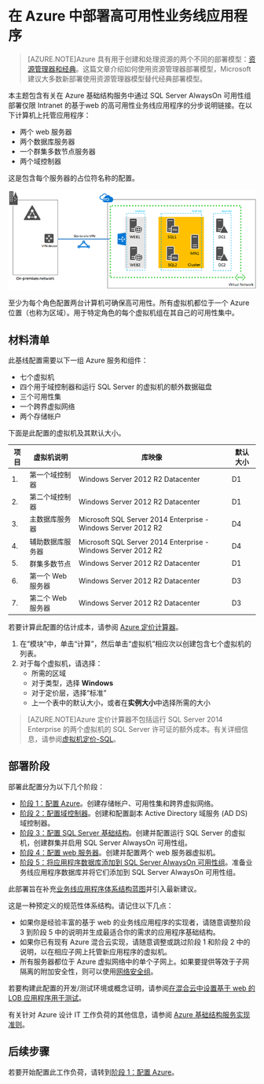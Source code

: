<properties 
	pageTitle="部署业务线应用程序 | Microsoft Azure" 
	description="在 Azure 中通过 SQL Server AlwaysOn 可用性组分五个阶段部署基于 web 的高可用性业务线应用程序。" 
	documentationCenter=""
	services="virtual-machines-windows" 
	authors="JoeDavies-MSFT" 
	manager="timlt" 
	editor=""
	tags="azure-resource-manager"/>

<tags 
	ms.service="virtual-machines-windows" 
	ms.date="12/17/2015" 
	wacn.date="06/07/2016"/>

# 在 Azure 中部署高可用性业务线应用程序

> [AZURE.NOTE]Azure 具有用于创建和处理资源的两个不同的部署模型：[资源管理器和经典](/documentation/articles/resource-manager-deployment-model)。这篇文章介绍如何使用资源管理器部署模型，Microsoft 建议大多数新部署使用资源管理器模型替代经典部署模型。

本主题包含有关在 Azure 基础结构服务中通过 SQL Server AlwaysOn 可用性组部署仅限 Intranet 的基于web 的高可用性业务线应用程序的分步说明链接。在以下计算机上托管应用程序：

- 两个 web 服务器
- 两个数据库服务器
- 一个群集多数节点服务器
- 两个域控制器

这是包含每个服务器的占位符名称的配置。

![](./media/virtual-machines-windows-lob-overview/workload-lobapp-phase4.png)
 
至少为每个角色配置两台计算机可确保高可用性。所有虚拟机都位于一个 Azure 位置（也称为区域）。用于特定角色的每个虚拟机组在其自己的可用性集中。

## 材料清单

此基线配置需要以下一组 Azure 服务和组件：

- 七个虚拟机
- 四个用于域控制器和运行 SQL Server 的虚拟机的额外数据磁盘
- 三个可用性集
- 一个跨界虚拟网络
- 两个存储帐户

下面是此配置的虚拟机及其默认大小。

项目 | 虚拟机说明 | 库映像 | 默认大小 
--- | --- | --- | --- 
1\. | 第一个域控制器 | Windows Server 2012 R2 Datacenter | D1
2\. | 第二个域控制器 | Windows Server 2012 R2 Datacenter | D1
3\. | 主数据库服务器 | Microsoft SQL Server 2014 Enterprise - Windows Server 2012 R2 | D4
4\. | 辅助数据库服务器 | Microsoft SQL Server 2014 Enterprise - Windows Server 2012 R2 | D4
5\. | 群集多数节点 | Windows Server 2012 R2 Datacenter | D1
6\. | 第一个 Web 服务器 | Windows Server 2012 R2 Datacenter | D3
7\. | 第二个 Web 服务器 | Windows Server 2012 R2 Datacenter | D3

若要计算此配置的估计成本，请参阅 [Azure 定价计算器](/pricing/calculator/)。

1. 在“模块”中，单击“计算”，然后单击“虚拟机”相应次以创建包含七个虚拟机的列表。
2. 对于每个虚拟机，请选择：
	- 所需的区域
	- 对于类型，选择 **Windows**
	- 对于定价层，选择“标准”
	- 上一个表中的默认大小，或者在**实例大小**中选择所需的大小

> [AZURE.NOTE]Azure 定价计算器不包括运行 SQL Server 2014 Enterprise 的两个虚拟机的 SQL Server 许可证的额外成本。有关详细信息，请参阅[虚拟机定价-SQL](/home/features/virtual-machines/#price)。

## 部署阶段

部署此配置分为以下几个阶段：

- [阶段 1：配置 Azure](/documentation/articles/virtual-machines-windows-ps-lob-ph1)。创建存储帐户、可用性集和跨界虚拟网络。
- [阶段 2：配置域控制器](/documentation/articles/virtual-machines-windows-ps-lob-ph2)。创建和配置副本 Active Directory 域服务 (AD DS) 域控制器。
- [阶段 3：配置 SQL Server 基础结构](/documentation/articles/virtual-machines-windows-ps-lob-ph3)。创建并配置运行 SQL Server 的虚拟机，创建群集并启用 SQL Server AlwaysOn 可用性组。
- [阶段 4：配置 web 服务器](/documentation/articles/virtual-machines-windows-ps-lob-ph4)。创建并配置两个 web 服务器虚拟机。
- [阶段 5：将应用程序数据库添加到 SQL Server AlwaysOn 可用性组](/documentation/articles/virtual-machines-windows-ps-lob-ph5)。准备业务线应用程序数据库并将它们添加到 SQL Server AlwaysOn 可用性组。

此部署旨在补充[业务线应用程序体系结构蓝图](http://msdn.microsoft.com/dn630664)并引入最新建议。

这是一种预定义的规范性体系结构。请记住以下几点：

- 如果你是经验丰富的基于 web 的业务线应用程序的实现者，请随意调整阶段 3 到阶段 5 中的说明并生成最适合你的需求的应用程序基础结构。 
- 如果你已有现有 Azure 混合云实现，请随意调整或跳过阶段 1 和阶段 2 中的说明，以在相应子网上托管新应用程序的虚拟机。
- 所有服务器都位于 Azure 虚拟网络中的单个子网上。如果要提供等效于子网隔离的附加安全性，则可以使用[网络安全组](../virtual-networks/virtual-networks-nsg.md)。

若要构建此配置的开发/测试环境或概念证明，请参阅[在混合云中设置基于 web 的 LOB 应用程序用于测试](/documentation/articles/virtual-networks-setup-lobapp-hybrid-cloud-testing)。

有关针对 Azure 设计 IT 工作负荷的其他信息，请参阅 [Azure 基础结构服务实现准则](/documentation/articles/virtual-machines-windows-infrastructure-service-guidelines)。

## 后续步骤

若要开始配置此工作负荷，请转到[阶段 1：配置 Azure](/documentation/articles/virtual-machines-windows-ps-lob-ph1)。

<!---HONumber=Mooncake_0104_2016-->